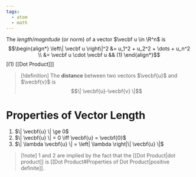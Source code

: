 ```yaml
---
tags:
  - atom
  - math
---
```

The *length*/*magnitude* (or norm) of a vector $\vecbf u \in \R^n$ is
$$\begin{align*}
	\left\| \vecbf u \right\|^2 &= u_1^2 + u_2^2 + \dots + u_n^2 \\
	&= \vecbf u \cdot \vecbf u && (1)
\end{align*}$$
\[(1) [[Dot Product]]\]

> [!definition] The **distance** between two vectors $\vecbf{u}$ and $\vecbf{v}$ is $$\| \vecbf{u}-\vecbf{v} \|$$

# Properties of Vector Length
1. $\| \vecbf{u} \| \ge 0$
2. $\| \vecbf{u} \| = 0 \iff \vecbf{u} = \vecbf{0}$
3. $\| \lambda \vecbf{u} \| = \left| \lambda \right|\| \vecbf{u} \|$

> [!note] $1$ and $2$ are implied by the fact that the [[Dot Product|dot product]] is [[Dot Product#Properties of Dot Product|positive definite]].